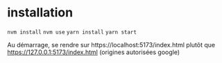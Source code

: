 # installation

``nvm install``
``nvm use``
``yarn install``
``yarn start``


Au démarrage, se rendre sur https://localhost:5173/index.html plutôt que https://127.0.0.1:5173/index.html (origines autorisées google)
